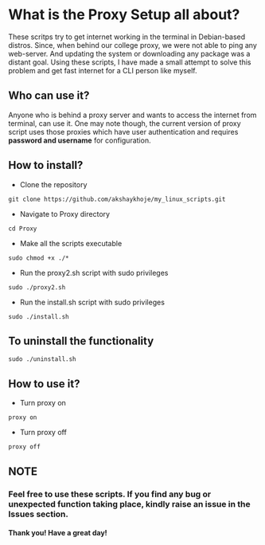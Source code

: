 # What is the Proxy Setup all about?

These scritps try to get internet working in the terminal in Debian-based distros. Since, when behind our college proxy, we were not able to ping any web-server. And updating the system or downloading any package was a distant goal. Using these scripts, I have made a small attempt to solve this problem and get fast internet for a CLI person like myself.

## Who can use it?

Anyone who is behind a proxy server and wants to access the internet from terminal, can use it. One may note though, the current version of proxy script uses those proxies which have user authentication and requires **password and username** for configuration.

## How to install?

- Clone the repository
```
git clone https://github.com/akshaykhoje/my_linux_scripts.git
```

- Navigate to Proxy directory
```
cd Proxy
```

- Make all the scripts executable
```
sudo chmod +x ./*
```

- Run the proxy2.sh script with sudo privileges
```
sudo ./proxy2.sh
```

- Run the install.sh script with sudo privileges
```
sudo ./install.sh
```

## To uninstall the functionality 
```
sudo ./uninstall.sh
```

## How to use it?

- Turn proxy on
```
proxy on
```

- Turn proxy off
```
proxy off
```

## NOTE

### Feel free to use these scripts. If you find any bug or unexpected function taking place, kindly raise an issue in the Issues section.

#### Thank you! Have a great day!
